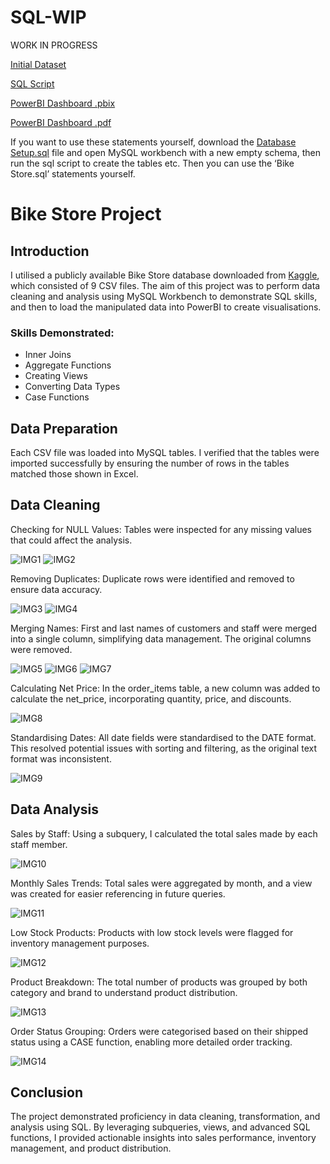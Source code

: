 # SQL-WIP

WORK IN PROGRESS 

[Initial Dataset](https://github.com/D-Wilkinson/SQL-WIP/tree/34802d17155ce26338d99ba5617d6432b5582c9a/Intial%20CSV%20Data)

[SQL Script](https://github.com/D-Wilkinson/SQL-WIP/blob/09094eae6423be2ff98841a1d8819bb0e8956214/Bike%20Store.sql)

[PowerBI Dashboard .pbix](https://github.com/D-Wilkinson/Bike-Store-Project/blob/768d87ee1c7900530b83617f1034dc9c92fa8752/Bike%20Store%20Dashboard.pbix)

[PowerBI Dashboard .pdf](https://github.com/D-Wilkinson/Bike-Store-Project/blob/768d87ee1c7900530b83617f1034dc9c92fa8752/Bike%20Store%20Dashboard.pdf)

If you want to use these statements yourself, download the [Database Setup.sql](https://github.com/D-Wilkinson/SQL-WIP/blob/e8e9bd90aad4f9550794ae3eb9e56dfe97de0263/Database%20Setup.sql) file and open MySQL workbench with a new empty schema, then run the sql script to create the tables etc. Then you can use the ‘Bike Store.sql’ statements yourself.

# Bike Store Project

## Introduction
I utilised a publicly available Bike Store database downloaded from [Kaggle](https://www.kaggle.com/datasets/dillonmyrick/bike-store-sample-database), which consisted of 9 CSV files. The aim of this project was to perform data cleaning and analysis using MySQL Workbench to demonstrate SQL skills, and then to load the manipulated data into PowerBI to create visualisations.

### Skills Demonstrated:
- Inner Joins
- Aggregate Functions
- Creating Views
- Converting Data Types
- Case Functions
## Data Preparation
Each CSV file was loaded into MySQL tables. I verified that the tables were imported successfully by ensuring the number of rows in the tables matched those shown in Excel.
## Data Cleaning
Checking for NULL Values:
 Tables were inspected for any missing values that could affect the analysis.
 
![IMG1](https://github.com/user-attachments/assets/b78562c3-80ca-40a6-815b-6d902ea0a9f5)
![IMG2](https://github.com/user-attachments/assets/a4dfd864-73e0-4186-8064-fb2c064b8260)


Removing Duplicates:
 Duplicate rows were identified and removed to ensure data accuracy.
 
![IMG3](https://github.com/user-attachments/assets/dbc25f7d-530f-4b6d-9afe-085f2091613b)
![IMG4](https://github.com/user-attachments/assets/c993a801-b8a1-408e-9557-30c38e2ece6f)


Merging Names:
 First and last names of customers and staff were merged into a single column, simplifying data management. The original columns were removed.
 
![IMG5](https://github.com/user-attachments/assets/0cf09f77-5140-446d-aa1a-e22a92d65a64)
![IMG6](https://github.com/user-attachments/assets/4e462345-ea09-4b61-86b3-1448211827ae)
![IMG7](https://github.com/user-attachments/assets/faed00fc-cbbe-4ab3-838d-862063d6ce19)


Calculating Net Price:
In the order_items table, a new column was added to calculate the net_price, incorporating quantity, price, and discounts.

![IMG8](https://github.com/user-attachments/assets/826832fe-9edc-4103-8f13-4f43ac547efb)


Standardising Dates:
 All date fields were standardised to the DATE format. This resolved potential issues with sorting and filtering, as the original text format was inconsistent.
 
![IMG9](https://github.com/user-attachments/assets/c2b6885a-4881-49c5-9a8c-12926cbafb4d)



## Data Analysis
Sales by Staff:
 Using a subquery, I calculated the total sales made by each staff member.
 
![IMG10](https://github.com/user-attachments/assets/bc2e647f-25e9-45c7-aae4-4e61df4e51e1)


Monthly Sales Trends:
 Total sales were aggregated by month, and a view was created for easier referencing in future queries.
 
![IMG11](https://github.com/user-attachments/assets/c99acdfb-f6dd-4e58-b642-d87f0851aa4f)


Low Stock Products:
 Products with low stock levels were flagged for inventory management purposes.
 
![IMG12](https://github.com/user-attachments/assets/63c725c3-9c6d-4774-93f8-1ed3c516d9fb)


Product Breakdown:
 The total number of products was grouped by both category and brand to understand product distribution.
 
![IMG13](https://github.com/user-attachments/assets/b2608867-46a7-42fb-acfa-62edb1c392f2)


Order Status Grouping:
 Orders were categorised based on their shipped status using a CASE function, enabling more detailed order tracking.
 
![IMG14](https://github.com/user-attachments/assets/9e030728-ca46-4e1a-a279-9e086f419f75)



## Conclusion
The project demonstrated proficiency in data cleaning, transformation, and analysis using SQL. By leveraging subqueries, views, and advanced SQL functions, I provided actionable insights into sales performance, inventory management, and product distribution.
